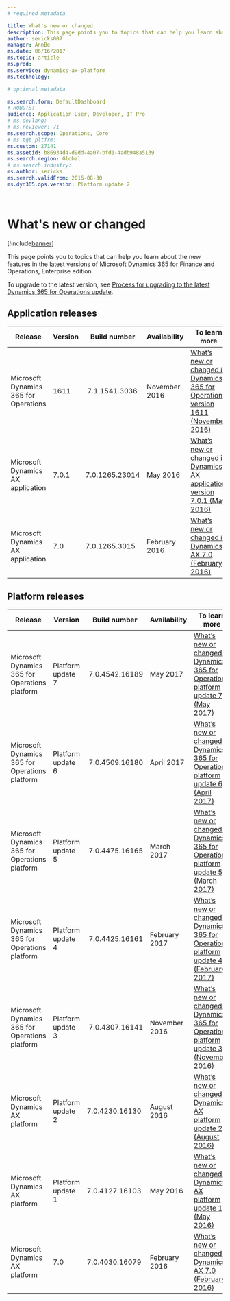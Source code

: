 ```yaml
---
# required metadata

title: What's new or changed
description: This page points you to topics that can help you learn about the new features in the latest versions of Microsoft Dynamics 365 for Finance and Operations, Enterprise edition.
author: sericks007
manager: AnnBe
ms.date: 06/16/2017
ms.topic: article
ms.prod: 
ms.service: dynamics-ax-platform
ms.technology: 

# optional metadata

ms.search.form: DefaultDashboard
# ROBOTS: 
audience: Application User, Developer, IT Pro
# ms.devlang: 
# ms.reviewer: 71
ms.search.scope: Operations, Core
# ms.tgt_pltfrm: 
ms.custom: 27141
ms.assetid: b86934d4-d9dd-4a07-bfd1-4adb948a5139
ms.search.region: Global
# ms.search.industry: 
ms.author: sericks
ms.search.validFrom: 2016-08-30
ms.dyn365.ops.version: Platform update 2

---
```


# What's new or changed

[!include[banner](../includes/banner.md)]


This page points you to topics that can help you learn about the new features in the latest versions of Microsoft Dynamics 365 for Finance and Operations, Enterprise edition.

To upgrade to the latest version, see [Process for upgrading to the latest Dynamics 365 for Operations update](../migration-upgrade/upgrade-latest-update.md).

## Application releases

<table>
<colgroup>
<col width="20%" />
<col width="20%" />
<col width="20%" />
<col width="20%" />
<col width="20%" />
</colgroup>
<thead>
<tr class="header">
<th><strong>Release</strong></th>
<th><strong><strong>Version</strong></strong></th>
<th><strong><strong>Build number</strong></strong></th>
<th><strong><strong>Availability</strong></strong></th>
<th><strong><strong>To learn more</strong></strong></th>
</tr>
</thead>
<tbody>

<tr class="even">
<td>Microsoft Dynamics 365 for Operations</td>
<td>1611</td>
<td> 7.1.1541.3036</td>
<td>November 2016</td>
<td><a href="whats-new-dynamics-365-operations-1611.md">What’s new or changed in Dynamics 365 for Operations version 1611 (November 2016)</a></td>
</tr>

<tr class="even">
<td>Microsoft Dynamics AX application</td>
<td>7.0.1</td>
<td>7.0.1265.23014</td>
<td>May 2016</td>
<td><a href="whats-new-changed-application-version-7-0-1-may-2016.md">What’s new or changed in Dynamics AX application version 7.0.1 (May 2016)</a></td>
</tr>

<tr class="even">
<td>Microsoft Dynamics AX application</td>
<td>7.0</td>
<td>7.0.1265.3015</td>
<td>February 2016</td>
<td><a href="whats-new-changed-7-0-february-2016.md">What’s new or changed in Dynamics AX 7.0 (February 2016)</a></td>
</tr>
</tbody>
</table>




## Platform releases

<table>
<colgroup>
<col width="20%" />
<col width="20%" />
<col width="20%" />
<col width="20%" />
<col width="20%" />
</colgroup>
<thead>
<tr class="header">
<th><strong>Release</strong></th>
<th><strong><strong>Version</strong></strong></th>
<th><strong><strong>Build number</strong></strong></th>
<th><strong><strong>Availability</strong></strong></th>
<th><strong><strong>To learn more</strong></strong></th>
</tr>
</thead>
<tbody>
<tr class="odd">
<td>Microsoft Dynamics 365 for Operations platform</td>
<td>Platform update 7</td>
<td> 7.0.4542.16189</td>
<td>May 2017</td>
<td><a href="whats-new-platform-update-7.md">What’s new or changed in Dynamics 365 for Operations platform update 7 (May 2017)</a></td>
</tr><tr class="odd">
<td>Microsoft Dynamics 365 for Operations platform</td>
<td>Platform update 6</td>
<td> 7.0.4509.16180</td>
<td>April 2017</td>
<td><a href="whats-new-platform-update-6.md">What’s new or changed in Dynamics 365 for Operations platform update 6 (April 2017)</a></td>
</tr>
<tr class="odd">
<td>Microsoft Dynamics 365 for Operations platform</td>
<td>Platform update 5</td>
<td> 7.0.4475.16165</td>
<td>March 2017</td>
<td><a href="whats-new-platform-update-5.md">What’s new or changed in Dynamics 365 for Operations platform update 5 (March 2017)</a></td>
</tr>
<tr class="odd">
<td>Microsoft Dynamics 365 for Operations platform</td>
<td>Platform update 4</td>
<td> 7.0.4425.16161</td>
<td>February 2017</td>
<td><a href="whats-new-platform-update-4.md">What’s new or changed in Dynamics 365 for Operations platform update 4 (February 2017)</a></td>
</tr>

<tr class="odd">
<td>Microsoft Dynamics 365 for Operations platform</td>
<td>Platform update 3</td>
<td> 7.0.4307.16141</td>
<td>November 2016</td>
<td><a href="whats-new-platform-update-3.md">What’s new or changed in Dynamics 365 for Operations platform update 3 (November 2016)</a></td>
</tr>
<tr class="even">
<td>Microsoft Dynamics AX platform</td>
<td>Platform update 2</td>
<td>7.0.4230.16130</td>
<td>August 2016</td>
<td><a href="whats-new-platform-update-2.md">What’s new or changed in Dynamics AX platform update 2 (August 2016)</a></td>
</tr>
<tr class="odd">
<td>Microsoft Dynamics AX platform</td>
<td>Platform update 1</td>
<td>7.0.4127.16103</td>
<td>May 2016</td>
<td><a href="whats-new-changed-platform-version-7-1-may-2016.md">What’s new or changed in Dynamics AX platform update 1 (May 2016)</a></td>
</tr>

<tr class="odd">
<td>Microsoft Dynamics AX platform</td>
<td>7.0</td>
<td>7.0.4030.16079</td>
<td>February 2016</td>
<td><a href="whats-new-changed-7-0-february-2016.md">What’s new or changed in Dynamics AX 7.0 (February 2016)</a></td>
</tr>

</tbody>
</table>


